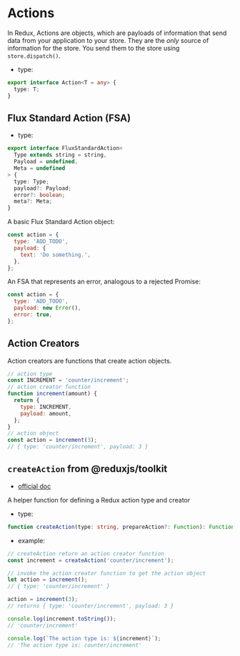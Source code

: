 # Actions

In Redux, Actions are objects, which are payloads of information that send data
from your application to your store. They are the _only_ source of information
for the store. You send them to the store using `store.dispatch()`.

- type:

```ts
export interface Action<T = any> {
  type: T;
}
```

## Flux Standard Action (FSA)

- type:

```ts
export interface FluxStandardAction<
  Type extends string = string,
  Payload = undefined,
  Meta = undefined
> {
  type: Type;
  payload?: Payload;
  error?: boolean;
  meta?: Meta;
}
```

A basic Flux Standard Action object:

```js
const action = {
  type: 'ADD_TODO',
  payload: {
    text: 'Do something.',
  },
};
```

An FSA that represents an error, analogous to a rejected Promise:

```js
const action = {
  type: 'ADD_TODO',
  payload: new Error(),
  error: true,
};
```

## Action Creators

Action creators are functions that create action objects.

```js
// action type
const INCREMENT = 'counter/increment';
// action creator function
function increment(amount) {
  return {
    type: INCREMENT,
    payload: amount,
  };
}
// action object
const action = increment(3);
// { type: 'counter/increment', payload: 3 }
```

## `createAction` from @reduxjs/toolkit

- [official doc](https://redux-toolkit.js.org/api/createAction)

A helper function for defining a Redux action type and creator

- type:

```ts
function createAction(type: string, prepareAction?: Function): Function;
```

- example:

```js
// createAction return an action creator function
const increment = createAction('counter/increment');

// invoke the action creator function to get the action object
let action = increment();
// { type: 'counter/increment' }

action = increment(3);
// returns { type: 'counter/increment', payload: 3 }

console.log(increment.toString());
// 'counter/increment'

console.log(`The action type is: ${increment}`);
// 'The action type is: counter/increment'
```
